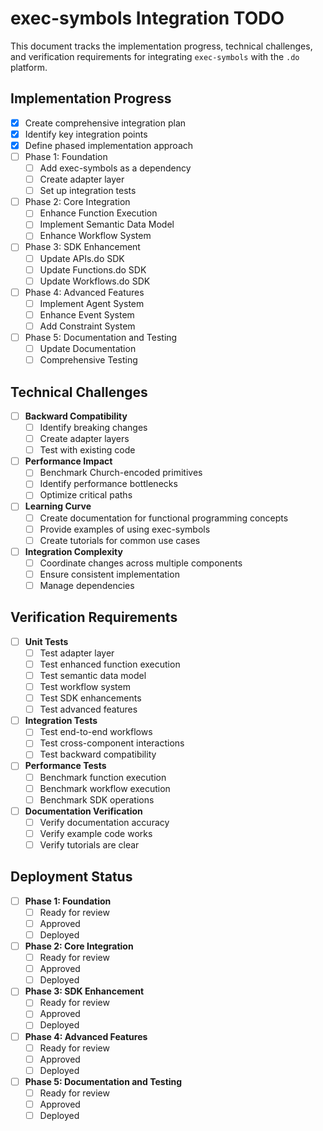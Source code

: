 # exec-symbols Integration TODO

This document tracks the implementation progress, technical challenges, and verification requirements for integrating `exec-symbols` with the `.do` platform.

## Implementation Progress

- [x] Create comprehensive integration plan
- [x] Identify key integration points
- [x] Define phased implementation approach
- [ ] Phase 1: Foundation
  - [ ] Add exec-symbols as a dependency
  - [ ] Create adapter layer
  - [ ] Set up integration tests
- [ ] Phase 2: Core Integration
  - [ ] Enhance Function Execution
  - [ ] Implement Semantic Data Model
  - [ ] Enhance Workflow System
- [ ] Phase 3: SDK Enhancement
  - [ ] Update APIs.do SDK
  - [ ] Update Functions.do SDK
  - [ ] Update Workflows.do SDK
- [ ] Phase 4: Advanced Features
  - [ ] Implement Agent System
  - [ ] Enhance Event System
  - [ ] Add Constraint System
- [ ] Phase 5: Documentation and Testing
  - [ ] Update Documentation
  - [ ] Comprehensive Testing

## Technical Challenges

- [ ] **Backward Compatibility**
  - [ ] Identify breaking changes
  - [ ] Create adapter layers
  - [ ] Test with existing code

- [ ] **Performance Impact**
  - [ ] Benchmark Church-encoded primitives
  - [ ] Identify performance bottlenecks
  - [ ] Optimize critical paths

- [ ] **Learning Curve**
  - [ ] Create documentation for functional programming concepts
  - [ ] Provide examples of using exec-symbols
  - [ ] Create tutorials for common use cases

- [ ] **Integration Complexity**
  - [ ] Coordinate changes across multiple components
  - [ ] Ensure consistent implementation
  - [ ] Manage dependencies

## Verification Requirements

- [ ] **Unit Tests**
  - [ ] Test adapter layer
  - [ ] Test enhanced function execution
  - [ ] Test semantic data model
  - [ ] Test workflow system
  - [ ] Test SDK enhancements
  - [ ] Test advanced features

- [ ] **Integration Tests**
  - [ ] Test end-to-end workflows
  - [ ] Test cross-component interactions
  - [ ] Test backward compatibility

- [ ] **Performance Tests**
  - [ ] Benchmark function execution
  - [ ] Benchmark workflow execution
  - [ ] Benchmark SDK operations

- [ ] **Documentation Verification**
  - [ ] Verify documentation accuracy
  - [ ] Verify example code works
  - [ ] Verify tutorials are clear

## Deployment Status

- [ ] **Phase 1: Foundation**
  - [ ] Ready for review
  - [ ] Approved
  - [ ] Deployed

- [ ] **Phase 2: Core Integration**
  - [ ] Ready for review
  - [ ] Approved
  - [ ] Deployed

- [ ] **Phase 3: SDK Enhancement**
  - [ ] Ready for review
  - [ ] Approved
  - [ ] Deployed

- [ ] **Phase 4: Advanced Features**
  - [ ] Ready for review
  - [ ] Approved
  - [ ] Deployed

- [ ] **Phase 5: Documentation and Testing**
  - [ ] Ready for review
  - [ ] Approved
  - [ ] Deployed
